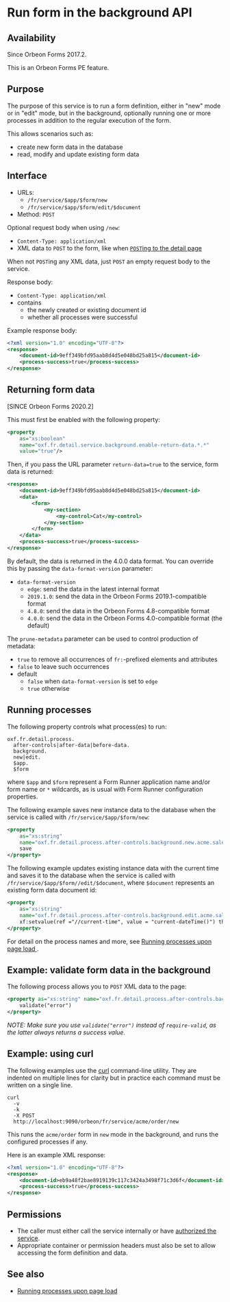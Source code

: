 # Run form in the background API

## Availability

Since Orbeon Forms 2017.2.

This is an Orbeon Forms PE feature.

## Purpose

The purpose of this service is to run a form definition, either in "new" mode or in "edit" mode, but in the background,
optionally running one or more processes in addition to the regular execution of the form.

This allows scenarios such as:

- create new form data in the database
- read, modify and update existing form data 

## Interface

- URLs:
    - `/fr/service/$app/$form/new`
    - `/fr/service/$app/$form/edit/$document`
- Method: `POST`

Optional request body when using `/new`:

- `Content-Type: application/xml`
- XML data to `POST` to the form, like when [`POST`ing to the detail page](/configuration/properties/form-runner-detail-page.md#initial-data-posted-to-the-new-form-page)

When not `POST`ing any XML data, just `POST` an empty request body to the service.

Response body:

- `Content-Type: application/xml`
- contains
    - the newly created or existing document id
    - whether all processes were successful

Example response body:

```xml
<?xml version="1.0" encoding="UTF-8"?>
<response>
    <document-id>9eff349bfd95aab8d4d5e048bd25a815</document-id>
    <process-success>true</process-success>
</response>
```

## Returning form data

[SINCE Orbeon Forms 2020.2]

This must first be enabled with the following property:

```xml
<property 
    as="xs:boolean"
    name="oxf.fr.detail.service.background.enable-return-data.*.*" 
    value="true"/>
```

Then, if you pass the URL parameter `return-data=true` to the service, form data is returned:

```xml
<response>
    <document-id>9eff349bfd95aab8d4d5e048bd25a815</document-id>
    <data>
        <form>
            <my-section>
                <my-control>Cat</my-control>
            </my-section>
        </form>
    </data>
    <process-success>true</process-success>
</response>
```

By default, the data is returned in the 4.0.0 data format. You can override this by passing the `data-format-version` parameter:

- `data-format-version`
    - `edge`: send the data in the latest internal format
    - `2019.1.0`: send the data in the Orbeon Forms 2019.1-compatible format
    - `4.8.0`: send the data in the Orbeon Forms 4.8-compatible format
    - `4.0.0`: send the data in the Orbeon Forms 4.0-compatible format (the default)

The `prune-metadata` parameter can be used to control production of metadata:

- `true` to remove all occurrences of `fr:`-prefixed elements and attributes
- `false` to leave such occurrences
- default
    - `false` when `data-format-version` is set to `edge`
    - `true` otherwise 

## Running processes

The following property controls what process(es) to run:

```
oxf.fr.detail.process.
  after-controls|after-data|before-data.
  background.
  new|edit.
  $app.
  $form
```

where `$app` and `$form` represent a Form Runner application name and/or form name or `*` wildcards, as is usual with Form Runner configuration properties.
    
The following example saves new instance data to the database when the service is called with `/fr/service/$app/$form/new`:

```xml
<property 
    as="xs:string" 
    name="oxf.fr.detail.process.after-controls.background.new.acme.sales">
    save
</property>
```

The following example updates existing instance data with the current time and saves it to the database when the service is called with `/fr/service/$app/$form//edit/$document`, where `$document` represents an existing form data document id:

```xml
<property 
    as="xs:string" 
    name="oxf.fr.detail.process.after-controls.background.edit.acme.sales">
    xf:setvalue(ref ="//current-time", value = "current-dateTime()") then save
</property>
```

For detail on the process names and more, see [Running processes upon page load
](../../../configuration/properties/form-runner-detail-page.md#running-processes-upon-page-load).

## Example: validate form data in the background

The following process allows you to `POST` XML data to the page:

```xml
<property as="xs:string" name="oxf.fr.detail.process.after-controls.background.new.*.*">
    validate("error")
</property>
```

*NOTE: Make sure you use `validate("error")` instead of `require-valid`, as the latter always returns a success value.* 

## Example: using curl

The following examples use the [curl](https://curl.haxx.se/) command-line utility. They are indented on multiple lines for clarity but in practice each command must be written on a single line.

```
curl
  -v
  -k
  -X POST
  http://localhost:9090/orbeon/fr/service/acme/order/new
```

This runs the `acme/order` form in `new` mode in the background, and
runs the configured processes if any.

Here is an example XML response:

```xml
<?xml version="1.0" encoding="UTF-8"?>
<response>
    <document-id>eb9a48f2bae8919139c117c3424a3498f71c3d6f</document-id>
    <process-success>true</process-success>
</response>
```

## Permissions

- The caller must either call the service internally or have [authorized the service](/xml-platform/controller/authorization-of-pages-and-services.md).
- Appropriate container or permission headers must also be set to allow accessing the form definition and data.  

## See also 

- [Running processes upon page load](../../../configuration/properties/form-runner-detail-page.md#running-processes-upon-page-load)
